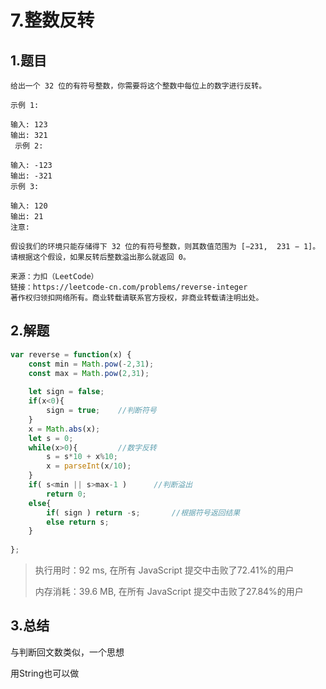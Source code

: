 # 7.整数反转

## 1.题目

```
给出一个 32 位的有符号整数，你需要将这个整数中每位上的数字进行反转。

示例 1:

输入: 123
输出: 321
 示例 2:

输入: -123
输出: -321
示例 3:

输入: 120
输出: 21
注意:

假设我们的环境只能存储得下 32 位的有符号整数，则其数值范围为 [−231,  231 − 1]。请根据这个假设，如果反转后整数溢出那么就返回 0。

来源：力扣（LeetCode）
链接：https://leetcode-cn.com/problems/reverse-integer
著作权归领扣网络所有。商业转载请联系官方授权，非商业转载请注明出处。
```



## 2.解题

```javascript
var reverse = function(x) {
    const min = Math.pow(-2,31);
    const max = Math.pow(2,31);
    
    let sign = false;
    if(x<0){
        sign = true;	//判断符号
    }
    x = Math.abs(x); 
    let s = 0;
    while(x>0){			//数字反转
        s = s*10 + x%10;
        x = parseInt(x/10);
    }
    if( s<min || s>max-1 )		//判断溢出
        return 0;
    else{
        if( sign ) return -s;		//根据符号返回结果
        else return s;
    }
      
};
```



> 执行用时：92 ms, 在所有 JavaScript 提交中击败了72.41%的用户
>
> 内存消耗：39.6 MB, 在所有 JavaScript 提交中击败了27.84%的用户



## 3.总结

与判断回文数类似，一个思想

用String也可以做